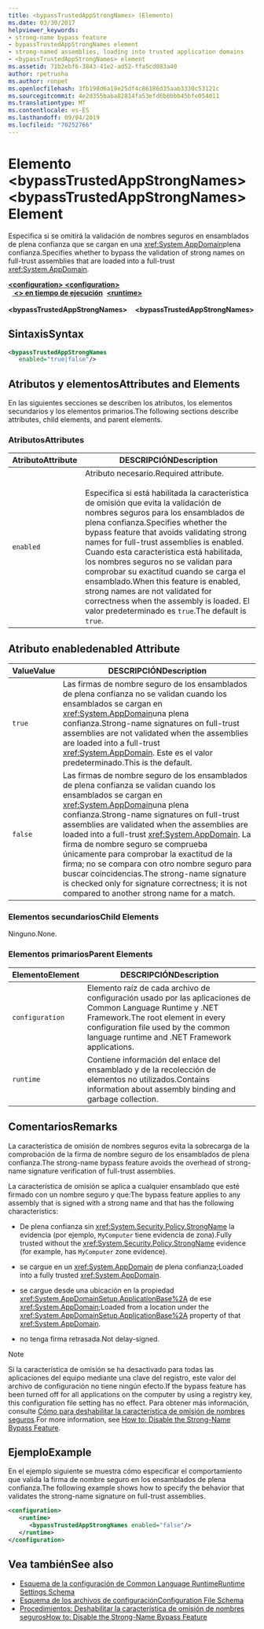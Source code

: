 ```yaml
---
title: <bypassTrustedAppStrongNames> (Elemento)
ms.date: 03/30/2017
helpviewer_keywords:
- strong-name bypass feature
- bypassTrustedAppStrongNames element
- strong-named assemblies, loading into trusted application domains
- <bypassTrustedAppStrongNames> element
ms.assetid: 71b2ebf6-3843-41e2-ad52-ffa5cd083a40
author: rpetrusha
ms.author: ronpet
ms.openlocfilehash: 3fb198d6a19e25df4c86186d35aab3330c53121c
ms.sourcegitcommit: 4e2d355baba82814fa53efd6b8bbb45bfe054d11
ms.translationtype: MT
ms.contentlocale: es-ES
ms.lasthandoff: 09/04/2019
ms.locfileid: "70252766"
---
```

# <a name="bypasstrustedappstrongnames-element"></a><span data-ttu-id="06fbd-102">Elemento \<bypassTrustedAppStrongNames></span><span class="sxs-lookup"><span data-stu-id="06fbd-102">\<bypassTrustedAppStrongNames> Element</span></span>
<span data-ttu-id="06fbd-103">Especifica si se omitirá la validación de nombres seguros en ensamblados de plena confianza que se cargan en una <xref:System.AppDomain>plena confianza.</span><span class="sxs-lookup"><span data-stu-id="06fbd-103">Specifies whether to bypass the validation of strong names on full-trust assemblies that are loaded into a full-trust <xref:System.AppDomain>.</span></span>  
  
<span data-ttu-id="06fbd-104">[ **\<configuration>** ](../configuration-element.md)</span><span class="sxs-lookup"><span data-stu-id="06fbd-104">[**\<configuration>**](../configuration-element.md)</span></span>\
<span data-ttu-id="06fbd-105">&nbsp;&nbsp;[ **\<> en tiempo de ejecución**](runtime-element.md)</span><span class="sxs-lookup"><span data-stu-id="06fbd-105">&nbsp;&nbsp;[**\<runtime>**](runtime-element.md)</span></span>\
<span data-ttu-id="06fbd-106">&nbsp;&nbsp;&nbsp;&nbsp; **\<bypassTrustedAppStrongNames>**</span><span class="sxs-lookup"><span data-stu-id="06fbd-106">&nbsp;&nbsp;&nbsp;&nbsp;**\<bypassTrustedAppStrongNames>**</span></span>  
  
## <a name="syntax"></a><span data-ttu-id="06fbd-107">Sintaxis</span><span class="sxs-lookup"><span data-stu-id="06fbd-107">Syntax</span></span>  
  
```xml  
<bypassTrustedAppStrongNames    
   enabled="true|false"/>  
```  
  
## <a name="attributes-and-elements"></a><span data-ttu-id="06fbd-108">Atributos y elementos</span><span class="sxs-lookup"><span data-stu-id="06fbd-108">Attributes and Elements</span></span>  
 <span data-ttu-id="06fbd-109">En las siguientes secciones se describen los atributos, los elementos secundarios y los elementos primarios.</span><span class="sxs-lookup"><span data-stu-id="06fbd-109">The following sections describe attributes, child elements, and parent elements.</span></span>  
  
### <a name="attributes"></a><span data-ttu-id="06fbd-110">Atributos</span><span class="sxs-lookup"><span data-stu-id="06fbd-110">Attributes</span></span>  
  
|<span data-ttu-id="06fbd-111">Atributo</span><span class="sxs-lookup"><span data-stu-id="06fbd-111">Attribute</span></span>|<span data-ttu-id="06fbd-112">DESCRIPCIÓN</span><span class="sxs-lookup"><span data-stu-id="06fbd-112">Description</span></span>|  
|---------------|-----------------|  
|`enabled`|<span data-ttu-id="06fbd-113">Atributo necesario.</span><span class="sxs-lookup"><span data-stu-id="06fbd-113">Required attribute.</span></span><br /><br /> <span data-ttu-id="06fbd-114">Especifica si está habilitada la característica de omisión que evita la validación de nombres seguros para los ensamblados de plena confianza.</span><span class="sxs-lookup"><span data-stu-id="06fbd-114">Specifies whether the bypass feature that avoids validating strong names for full-trust assemblies is enabled.</span></span> <span data-ttu-id="06fbd-115">Cuando esta característica está habilitada, los nombres seguros no se validan para comprobar su exactitud cuando se carga el ensamblado.</span><span class="sxs-lookup"><span data-stu-id="06fbd-115">When this feature is enabled, strong names are not validated for correctness when the assembly is loaded.</span></span> <span data-ttu-id="06fbd-116">El valor predeterminado es `true`.</span><span class="sxs-lookup"><span data-stu-id="06fbd-116">The default is `true`.</span></span>|  
  
## <a name="enabled-attribute"></a><span data-ttu-id="06fbd-117">Atributo enabled</span><span class="sxs-lookup"><span data-stu-id="06fbd-117">enabled Attribute</span></span>  
  
|<span data-ttu-id="06fbd-118">Value</span><span class="sxs-lookup"><span data-stu-id="06fbd-118">Value</span></span>|<span data-ttu-id="06fbd-119">DESCRIPCIÓN</span><span class="sxs-lookup"><span data-stu-id="06fbd-119">Description</span></span>|  
|-----------|-----------------|  
|`true`|<span data-ttu-id="06fbd-120">Las firmas de nombre seguro de los ensamblados de plena confianza no se validan cuando los ensamblados se cargan en <xref:System.AppDomain>una plena confianza.</span><span class="sxs-lookup"><span data-stu-id="06fbd-120">Strong-name signatures on full-trust assemblies are not validated when the assemblies are loaded into a full-trust <xref:System.AppDomain>.</span></span> <span data-ttu-id="06fbd-121">Este es el valor predeterminado.</span><span class="sxs-lookup"><span data-stu-id="06fbd-121">This is the default.</span></span>|  
|`false`|<span data-ttu-id="06fbd-122">Las firmas de nombre seguro de los ensamblados de plena confianza se validan cuando los ensamblados se cargan en <xref:System.AppDomain>una plena confianza.</span><span class="sxs-lookup"><span data-stu-id="06fbd-122">Strong-name signatures on full-trust assemblies are validated when the assemblies are loaded into a full-trust <xref:System.AppDomain>.</span></span> <span data-ttu-id="06fbd-123">La firma de nombre seguro se comprueba únicamente para comprobar la exactitud de la firma; no se compara con otro nombre seguro para buscar coincidencias.</span><span class="sxs-lookup"><span data-stu-id="06fbd-123">The strong-name signature is checked only for signature correctness; it is not compared to another strong name for a match.</span></span>|  
  
### <a name="child-elements"></a><span data-ttu-id="06fbd-124">Elementos secundarios</span><span class="sxs-lookup"><span data-stu-id="06fbd-124">Child Elements</span></span>  
 <span data-ttu-id="06fbd-125">Ninguno.</span><span class="sxs-lookup"><span data-stu-id="06fbd-125">None.</span></span>  
  
### <a name="parent-elements"></a><span data-ttu-id="06fbd-126">Elementos primarios</span><span class="sxs-lookup"><span data-stu-id="06fbd-126">Parent Elements</span></span>  
  
|<span data-ttu-id="06fbd-127">Elemento</span><span class="sxs-lookup"><span data-stu-id="06fbd-127">Element</span></span>|<span data-ttu-id="06fbd-128">DESCRIPCIÓN</span><span class="sxs-lookup"><span data-stu-id="06fbd-128">Description</span></span>|  
|-------------|-----------------|  
|`configuration`|<span data-ttu-id="06fbd-129">Elemento raíz de cada archivo de configuración usado por las aplicaciones de Common Language Runtime y .NET Framework.</span><span class="sxs-lookup"><span data-stu-id="06fbd-129">The root element in every configuration file used by the common language runtime and .NET Framework applications.</span></span>|  
|`runtime`|<span data-ttu-id="06fbd-130">Contiene información del enlace del ensamblado y de la recolección de elementos no utilizados.</span><span class="sxs-lookup"><span data-stu-id="06fbd-130">Contains information about assembly binding and garbage collection.</span></span>|  
  
## <a name="remarks"></a><span data-ttu-id="06fbd-131">Comentarios</span><span class="sxs-lookup"><span data-stu-id="06fbd-131">Remarks</span></span>  
 <span data-ttu-id="06fbd-132">La característica de omisión de nombres seguros evita la sobrecarga de la comprobación de la firma de nombre seguro de los ensamblados de plena confianza.</span><span class="sxs-lookup"><span data-stu-id="06fbd-132">The strong-name bypass feature avoids the overhead of strong-name signature verification of full-trust assemblies.</span></span>  
  
 <span data-ttu-id="06fbd-133">La característica de omisión se aplica a cualquier ensamblado que esté firmado con un nombre seguro y que:</span><span class="sxs-lookup"><span data-stu-id="06fbd-133">The bypass feature applies to any assembly that is signed with a strong name and that has the following characteristics:</span></span>  
  
- <span data-ttu-id="06fbd-134">De plena confianza sin <xref:System.Security.Policy.StrongName> la evidencia (por ejemplo, `MyComputer` tiene evidencia de zona).</span><span class="sxs-lookup"><span data-stu-id="06fbd-134">Fully trusted without the <xref:System.Security.Policy.StrongName> evidence (for example, has `MyComputer` zone evidence).</span></span>  
  
- <span data-ttu-id="06fbd-135">se cargue en un <xref:System.AppDomain> de plena confianza;</span><span class="sxs-lookup"><span data-stu-id="06fbd-135">Loaded into a fully trusted <xref:System.AppDomain>.</span></span>  
  
- <span data-ttu-id="06fbd-136">se cargue desde una ubicación en la propiedad <xref:System.AppDomainSetup.ApplicationBase%2A> de ese <xref:System.AppDomain>;</span><span class="sxs-lookup"><span data-stu-id="06fbd-136">Loaded from a location under the <xref:System.AppDomainSetup.ApplicationBase%2A> property of that <xref:System.AppDomain>.</span></span>  
  
- <span data-ttu-id="06fbd-137">no tenga firma retrasada.</span><span class="sxs-lookup"><span data-stu-id="06fbd-137">Not delay-signed.</span></span>  
  
> [!NOTE]
> <span data-ttu-id="06fbd-138">Si la característica de omisión se ha desactivado para todas las aplicaciones del equipo mediante una clave del registro, este valor del archivo de configuración no tiene ningún efecto.</span><span class="sxs-lookup"><span data-stu-id="06fbd-138">If the bypass feature has been turned off for all applications on the computer by using a registry key, this configuration file setting has no effect.</span></span> <span data-ttu-id="06fbd-139">Para obtener más información, consulte [Cómo para deshabilitar la característica de omisión de nombres seguros](../../../app-domains/how-to-disable-the-strong-name-bypass-feature.md).</span><span class="sxs-lookup"><span data-stu-id="06fbd-139">For more information, see [How to: Disable the Strong-Name Bypass Feature](../../../app-domains/how-to-disable-the-strong-name-bypass-feature.md).</span></span>  
  
## <a name="example"></a><span data-ttu-id="06fbd-140">Ejemplo</span><span class="sxs-lookup"><span data-stu-id="06fbd-140">Example</span></span>  
 <span data-ttu-id="06fbd-141">En el ejemplo siguiente se muestra cómo especificar el comportamiento que valida la firma de nombre seguro en los ensamblados de plena confianza.</span><span class="sxs-lookup"><span data-stu-id="06fbd-141">The following example shows how to specify the behavior that validates the strong-name signature on full-trust assemblies.</span></span>  
  
```xml  
<configuration>  
   <runtime>  
      <bypassTrustedAppStrongNames enabled="false"/>  
   </runtime>  
</configuration>  
```  
  
## <a name="see-also"></a><span data-ttu-id="06fbd-142">Vea también</span><span class="sxs-lookup"><span data-stu-id="06fbd-142">See also</span></span>

- [<span data-ttu-id="06fbd-143">Esquema de la configuración de Common Language Runtime</span><span class="sxs-lookup"><span data-stu-id="06fbd-143">Runtime Settings Schema</span></span>](index.md)
- [<span data-ttu-id="06fbd-144">Esquema de los archivos de configuración</span><span class="sxs-lookup"><span data-stu-id="06fbd-144">Configuration File Schema</span></span>](../index.md)
- [<span data-ttu-id="06fbd-145">Procedimientos: Deshabilitar la característica de omisión de nombres seguros</span><span class="sxs-lookup"><span data-stu-id="06fbd-145">How to: Disable the Strong-Name Bypass Feature</span></span>](../../../app-domains/how-to-disable-the-strong-name-bypass-feature.md)
